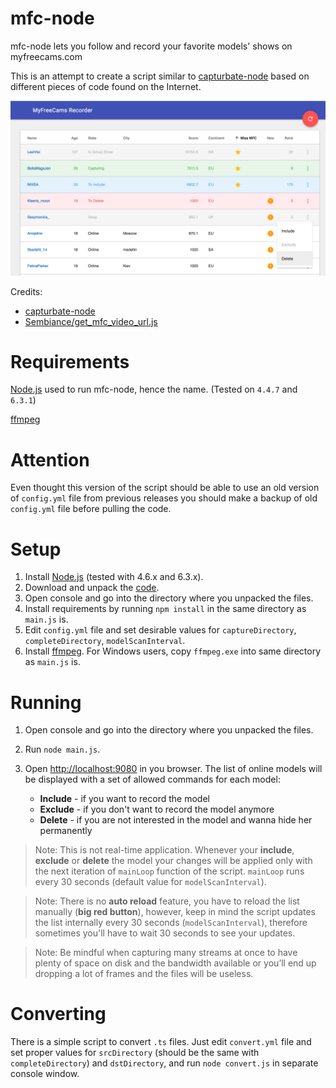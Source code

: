 mfc-node
==========

mfc-node lets you follow and record your favorite models' shows on myfreecams.com

This is an attempt to create a script similar to [capturbate-node](https://github.com/SN4T14/capturebate-node) based on different pieces of code found on the Internet.

![alt screenshot](./screenshot.png)

Credits:
* [capturbate-node](https://github.com/SN4T14/capturebate-node)
* [Sembiance/get_mfc_video_url.js](https://gist.github.com/Sembiance/df151de0006a0bf8ae54)

Requirements
==========
[Node.js](https://nodejs.org/download/) used to run mfc-node, hence the name. (Tested on `4.4.7` and `6.3.1`)

[ffmpeg](https://www.ffmpeg.org/download.html)

Attention
===========
Even thought this version of the script should be able to use an old version of `config.yml` file from previous releases you should make a backup of old `config.yml` file before pulling the code.

Setup
===========

1. Install [Node.js](https://nodejs.org/download/) (tested with 4.6.x and 6.3.x).
2. Download and unpack the [code](https://github.com/sstativa/mfc-node/archive/master.zip).
3. Open console and go into the directory where you unpacked the files.
4. Install requirements by running `npm install` in the same directory as `main.js` is.
5. Edit `config.yml` file and set desirable values for `captureDirectory`, `completeDirectory`, `modelScanInterval`.
6. Install [ffmpeg](https://www.ffmpeg.org/download.html). For Windows users, copy `ffmpeg.exe` into same directory as `main.js` is.

Running
===========

1. Open console and go into the directory where you unpacked the files.
2. Run `node main.js`.
3. Open [http://localhost:9080](http://localhost:9080) in you browser. The list of online models will be displayed with a set of allowed commands for each model:

	* __Include__ - if you want to record the model
	* __Exclude__ - if you don't want to record the model anymore
	* __Delete__ - if you are not interested in the model and wanna hide her permanently

> Note: This is not real-time application. Whenever your __include__, __exclude__ or __delete__ the model your changes will be applied only with the next iteration of `mainLoop` function of the script. `mainLoop` runs every 30 seconds (default value for `modelScanInterval`).

> Note: There is no __auto reload__ feature, you have to reload the list manually (__big red button__), however, keep in mind the script updates the list internally every 30 seconds (`modelScanInterval`), therefore sometimes you'll have to wait 30 seconds to see your updates.

> Note: Be mindful when capturing many streams at once to have plenty of space on disk and the bandwidth available or you’ll end up dropping a lot of frames and the files will be useless.

Converting
===========

There is a simple script to convert `.ts` files. Just edit `convert.yml` file and set proper values for `srcDirectory` (should be the same with `completeDirectory`) and `dstDirectory`, and run `node convert.js` in separate console window.

